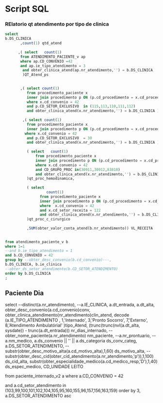 #  Script SQL 

### RElatorio qt atendimento por tipo de clinica 

``` SQL
select 
b.DS_CLINICA 
       ,count(1) qtd_atend
       
      ,( select   count(1) 
       from ATENDIMENTO_PACIENTE_v ap 
       where ap.CD_CONVENIO =42 
       and ap.ie_tipo_atendimento = 3
        and obter_clinica_atend(ap.nr_atendimento,'') = b.DS_CLINICA 
        )QT_Atend_ps
      
       
       ,( select count(1)
          from procedimento_paciente x
          inner join procedimento p ON (p.cd_procedimento = x.cd_procedimento and p.ie_origem_proced = x.ie_origem_proced)
          where x.cd_convenio = 42
          and p.CD_SETOR_EXCLUSIVO  in (115,113,110,111,112)
          and obter_clinica_atend(x.nr_atendimento,'') = b.DS_CLINICA ) QT_EXAMES_CDI
        
        ,( select count(1)
          from procedimento_paciente x
          inner join procedimento p ON (p.cd_procedimento = x.cd_procedimento and p.ie_origem_proced = x.ie_origem_proced)
         where x.cd_convenio = 42
          and p.CD_SETOR_EXCLUSIVO  = 30
          and obter_clinica_atend(x.nr_atendimento,'') = b.DS_CLINICA ) QT_EXAMES_LAB , 
          
          ( select   count(1)
              from procedimento_paciente x
              inner join procedimento p ON (p.cd_procedimento = x.cd_procedimento and p.ie_origem_proced = x.ie_origem_proced)
              where x.cd_convenio = 42
              and CD_GRUPO_PROC in(30911,30912,83810)              
              and obter_clinica_atend(x.nr_atendimento,'') = b.DS_CLINICA
          )qt_proc_hemodinamica,
          
          ( select
                   count(1)
                from procedimento_paciente x
                inner join procedimento p ON (p.cd_procedimento = x.cd_procedimento and p.ie_origem_proced = x.ie_origem_proced)
                where  x.cd_convenio = 42
                and x.cd_setor_receita = 122          
                and obter_clinica_atend(x.nr_atendimento,'') = b.DS_CLINICA 
          )qt_proc_c_cirurgico
                      
          ,SUM(obter_valor_conta_atend(b.nr_atendimento)) VL_RECEITA
          
       
from atendimento_paciente_v b
where 1=1 
--and b.ie_tipo_atendimento = 1
and b.CD_CONVENIO = 42
group by --obter_desc_convenio(b.cd_convenio)---,
b.DS_CLINICA, b.ie_clinica
--obter_ds_setor_atendimento(b.CD_SETOR_ATENDIMENTO)
order by b.DS_CLINICA
;

```

## Paciente Dia 

select   --distinct(a.nr_atendimento),
    --a.IE_CLINICA,
  a.dt_entrada,
  a.dt_alta,
  obter_desc_convenio(a.cd_convenio)conv,
  obter_clinica_atendimento(nr_atendimento)clin_atend,
   decode (a.IE_TIPO_ATENDIMENTO ,
       1,'Internado',
       3,'Pronto Socorro',
       7,'Externo',
       8,'Atendimento Ambulatórial'
      )tipo_Atend,
   (trunc(trunc(nvl(a.dt_alta, sysdate)) - trunc(a.dt_entrada))) nr_dias_internado,
  --obter_nome_paciente(a.nr_atendimento) nm_paciente,
  --a.nr_prontuario,
 -- a.nm_medico,
  a.ds_convenio || '\' || a.ds_categoria ds_conv_categ,
  a.DS_SETOR_ATENDIMENTO,
  --substr(obter_desc_motivo_alta(a.cd_motivo_alta),1,60) ds_motivo_alta,
  --substr(obter_desc_cid(obter_cid_atendimento(a.nr_atendimento,'p')),1,100) ds_cid_alta,
  substr(obter_especialidade_medico(a.cd_medico_resp,'D'),1,40) ds_espec_medico,
  CD_UNIDADE LEITO

from    paciente_internado_v2 a
where a.CD_CONVENIO = 42

and a.cd_setor_atendimento in (103,99,100,101,102,104,105,95,160,155,96,157,156,163,159)
order by 3, a.DS_SETOR_ATENDIMENTO asc
```
